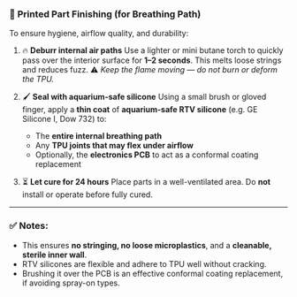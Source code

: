 ### 🧽 **Printed Part Finishing (for Breathing Path)**

To ensure hygiene, airflow quality, and durability:

1. 🔥 **Deburr internal air paths**
   Use a lighter or mini butane torch to quickly pass over the interior surface for **1–2 seconds**.
   This melts loose strings and reduces fuzz.
   ⚠️ *Keep the flame moving — do not burn or deform the TPU.*

2. 🖌️ **Seal with aquarium-safe silicone**
   Using a small brush or gloved finger, apply a **thin coat** of **aquarium-safe RTV silicone** (e.g. GE Silicone I, Dow 732) to:

   * The **entire internal breathing path**
   * Any **TPU joints that may flex under airflow**
   * Optionally, the **electronics PCB** to act as a conformal coating replacement

3. ⏳ **Let cure for 24 hours**
   Place parts in a well-ventilated area. Do **not** install or operate before fully cured.

---

### ✅ Notes:

* This ensures **no stringing, no loose microplastics**, and a **cleanable, sterile inner wall**.
* RTV silicones are flexible and adhere to TPU well without cracking.
* Brushing it over the PCB is an effective conformal coating replacement, if avoiding spray-on types.
